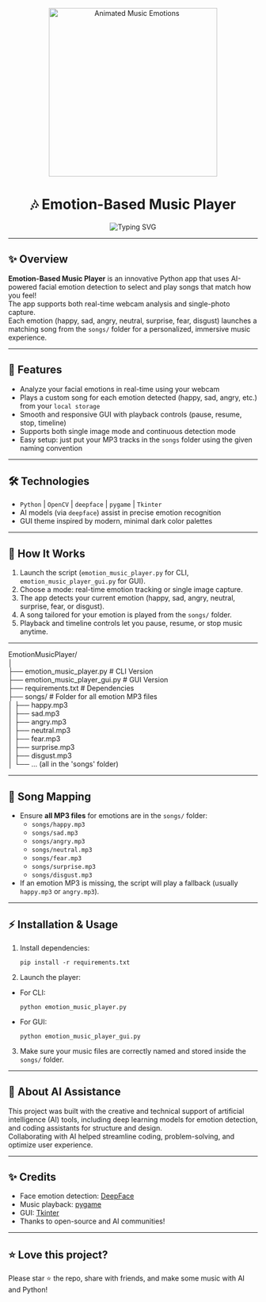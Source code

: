 <!-- Animated Emotional Music Banner -->
<p align="center">
  <img src="https://media1.giphy.com/media/v1.Y2lkPTc5MGI3NjExY2p0ZGV6bHhrdWppNXRxaWI0M3l0bGJhNmlsNW5mYWJqdGtqeTYydyZlcD12MV9pbnRlcm5hbF9naWZfYnlfaWQmY3Q9Zw/R7QHeNBW4gO1VwAQOI/giphy.gif" width="340" alt="Animated Music Emotions" />
</p>

<h1 align="center">🎶 Emotion-Based Music Player</h1>
<p align="center">
  <img src="https://readme-typing-svg.herokuapp.com?font=Fira+Code&size=24&pause=1300&width=700&lines=Let+your+feelings+choose+your+music!;Real-time+emotion+detection+via+webcam.;AI-powered+playlist+matching.;Enjoy+a+musical+mood+journey..." alt="Typing SVG" />
</p>

---

## ✨ Overview

**Emotion-Based Music Player** is an innovative Python app that uses AI-powered facial emotion detection to select and play songs that match how you feel!  
The app supports both real-time webcam analysis and single-photo capture.  
Each emotion (happy, sad, angry, neutral, surprise, fear, disgust) launches a matching song from the `songs/` folder for a personalized, immersive music experience.

---

## 🚀 Features

- Analyze your facial emotions in real-time using your webcam
- Plays a custom song for each emotion detected (happy, sad, angry, etc.) from your `local storage`
- Smooth and responsive GUI with playback controls (pause, resume, stop, timeline)
- Supports both single image mode and continuous detection mode
- Easy setup: just put your MP3 tracks in the `songs` folder using the given naming convention

---

## 🛠 Technologies

- `Python` | `OpenCV` | `deepface` | `pygame` | `Tkinter`
- AI models (via `deepface`) assist in precise emotion recognition
- GUI theme inspired by modern, minimal dark color palettes

---

## 🌈 How It Works

1. Launch the script (`emotion_music_player.py` for CLI, `emotion_music_player_gui.py` for GUI).
2. Choose a mode: real-time emotion tracking or single image capture.
3. The app detects your current emotion (happy, sad, angry, neutral, surprise, fear, or disgust).
4. A song tailored for your emotion is played from the `songs/` folder.
5. Playback and timeline controls let you pause, resume, or stop music anytime.

---
EmotionMusicPlayer/ <br>
│ <br>
├── emotion_music_player.py # CLI Version <br>
├── emotion_music_player_gui.py # GUI Version <br>
├── requirements.txt # Dependencies <br>
├── songs/ # Folder for all emotion MP3 files  <br>
│ ├── happy.mp3 <br>
│ ├── sad.mp3 <br>
│ ├── angry.mp3 <br>
│ ├── neutral.mp3 <br>
│ ├── fear.mp3 <br>
│ ├── surprise.mp3 <br>
│ ├── disgust.mp3 <br>
│ └── ... (all in the 'songs' folder)


---

## 🎵 Song Mapping

- Ensure **all MP3 files** for emotions are in the `songs/` folder:
  - `songs/happy.mp3`
  - `songs/sad.mp3`
  - `songs/angry.mp3`
  - `songs/neutral.mp3`
  - `songs/fear.mp3`
  - `songs/surprise.mp3`
  - `songs/disgust.mp3`
- If an emotion MP3 is missing, the script will play a fallback (usually `happy.mp3` or `angry.mp3`).

---

## ⚡ Installation & Usage

1. Install dependencies:
   ```
   pip install -r requirements.txt
   ```
3. Launch the player:
- For CLI:  
  ```
  python emotion_music_player.py
  ```
- For GUI:  
  ```
  python emotion_music_player_gui.py
  ```
3. Make sure your music files are correctly named and stored inside the `songs/` folder.

---

## 🤖 About AI Assistance

This project was built with the creative and technical support of artificial intelligence (AI) tools, including deep learning models for emotion detection, and coding assistants for structure and design.  
Collaborating with AI helped streamline coding, problem-solving, and optimize user experience.

---

## ✨ Credits

- Face emotion detection: [DeepFace](https://github.com/serengil/deepface)
- Music playback: [pygame](https://www.pygame.org/)
- GUI: [Tkinter](https://docs.python.org/3/library/tkinter.html)
- Thanks to open-source and AI communities!

---

## ⭐️ Love this project?

Please star ⭐ the repo, share with friends, and make some music with AI and Python!

